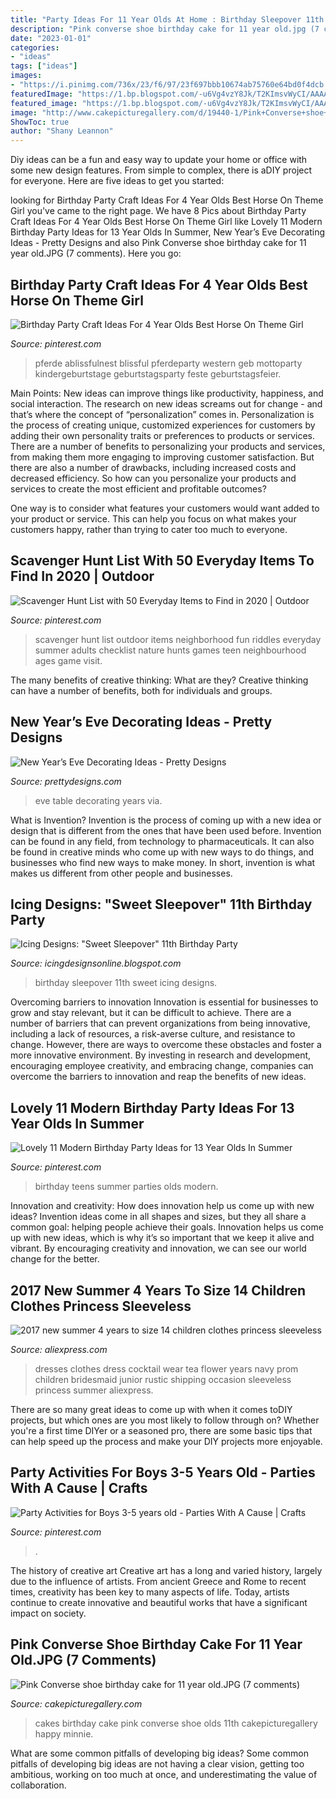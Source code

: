 ```yaml
---
title: "Party Ideas For 11 Year Olds At Home : Birthday Sleepover 11th Sweet Icing Designs"
description: "Pink converse shoe birthday cake for 11 year old.jpg (7 comments)"
date: "2023-01-01"
categories:
- "ideas"
tags: ["ideas"]
images:
- "https://i.pinimg.com/736x/23/f6/97/23f697bbb10674ab75760e64bd0f4dcb.jpg"
featuredImage: "https://1.bp.blogspot.com/-u6Vg4vzY8Jk/T2KImsvWyCI/AAAAAAAAILs/EEV5gSGvcJU/s1600/bellas%2Bparty%2B126.JPG"
featured_image: "https://1.bp.blogspot.com/-u6Vg4vzY8Jk/T2KImsvWyCI/AAAAAAAAILs/EEV5gSGvcJU/s1600/bellas%2Bparty%2B126.JPG"
image: "http://www.cakepicturegallery.com/d/19440-1/Pink+Converse+shoe+birthday+cake+for+11+year+old.JPG"
ShowToc: true
author: "Shany Leannon"
---
```



Diy ideas can be a fun and easy way to update your home or office with some new design features. From simple to complex, there is aDIY project for everyone. Here are five ideas to get you started: 

	

		
looking for Birthday Party Craft Ideas For 4 Year Olds Best Horse On Theme Girl you've came to the right page. We have 8 Pics about Birthday Party Craft Ideas For 4 Year Olds Best Horse On Theme Girl like Lovely 11 Modern Birthday Party Ideas for 13 Year Olds In Summer, New Year’s Eve Decorating Ideas - Pretty Designs and also Pink Converse shoe birthday cake for 11 year old.JPG (7 comments). Here you go:
		
    
## Birthday Party Craft Ideas For 4 Year Olds Best Horse On Theme Girl

<img loading=lazy src="https://i.pinimg.com/736x/6c/0f/c8/6c0fc807a80657e6fa626dc708607993.jpg" onerror="this.onerror=null;this.src='https://tse3.mm.bing.net/th?id=OIP.EG7iNccogb2Dy4-swIN5zQHaLH&amp;pid=15.1';" alt="Birthday Party Craft Ideas For 4 Year Olds Best Horse On Theme Girl">

_Source: pinterest.com_

>pferde ablissfulnest blissful pferdeparty western geb mottoparty kindergeburtstage geburtstagsparty feste geburtstagsfeier. 

	

Main Points: New ideas can improve things like productivity, happiness, and social interaction.
The research on new ideas screams out for change - and that’s where the concept of “personalization” comes in. Personalization is the process of creating unique, customized experiences for customers by adding their own personality traits or preferences to products or services.
There are a number of benefits to personalizing your products and services, from making them more engaging to improving customer satisfaction. But there are also a number of drawbacks, including increased costs and decreased efficiency. So how can you personalize your products and services to create the most efficient and profitable outcomes?

One way is to consider what features your customers would want added to your product or service. This can help you focus on what makes your customers happy, rather than trying to cater too much to everyone.

    
## Scavenger Hunt List With 50 Everyday Items To Find In 2020 | Outdoor

<img loading=lazy src="https://i.pinimg.com/736x/30/d7/48/30d74806d60dd35938d2e74d9f444703.jpg" onerror="this.onerror=null;this.src='https://tse1.mm.bing.net/th?id=OIP.ZUaX1DimtpcxYBGoLQJNHgHaK6&amp;pid=15.1';" alt="Scavenger Hunt List with 50 Everyday Items to Find in 2020 | Outdoor">

_Source: pinterest.com_

>scavenger hunt list outdoor items neighborhood fun riddles everyday summer adults checklist nature hunts games teen neighbourhood ages game visit. 

	

The many benefits of creative thinking: What are they?
Creative thinking can have a number of benefits, both for individuals and groups.

    
## New Year’s Eve Decorating Ideas - Pretty Designs

<img loading=lazy src="http://www.prettydesigns.com/wp-content/uploads/2014/12/New-Year-Eve-Table.jpg" onerror="this.onerror=null;this.src='https://tse1.mm.bing.net/th?id=OIP.sdU3deWNeWCc_uMYRI6k1QHaK7&amp;pid=15.1';" alt="New Year’s Eve Decorating Ideas - Pretty Designs">

_Source: prettydesigns.com_

>eve table decorating years via. 

	

What is Invention?
Invention is the process of coming up with a new idea or design that is different from the ones that have been used before. Invention can be found in any field, from technology to pharmaceuticals. It can also be found in creative minds who come up with new ways to do things, and businesses who find new ways to make money. In short, invention is what makes us different from other people and businesses.

    
## Icing Designs: &quot;Sweet Sleepover&quot; 11th Birthday Party

<img loading=lazy src="https://1.bp.blogspot.com/-u6Vg4vzY8Jk/T2KImsvWyCI/AAAAAAAAILs/EEV5gSGvcJU/s1600/bellas%2Bparty%2B126.JPG" onerror="this.onerror=null;this.src='https://tse2.mm.bing.net/th?id=OIP.CUU94fZKQjLF_Je4IKPn9QHaLG&amp;pid=15.1';" alt="Icing Designs: &quot;Sweet Sleepover&quot; 11th Birthday Party">

_Source: icingdesignsonline.blogspot.com_

>birthday sleepover 11th sweet icing designs. 

	

Overcoming barriers to innovation
Innovation is essential for businesses to grow and stay relevant, but it can be difficult to achieve. There are a number of barriers that can prevent organizations from being innovative, including a lack of resources, a risk-averse culture, and resistance to change.
However, there are ways to overcome these obstacles and foster a more innovative environment. By investing in research and development, encouraging employee creativity, and embracing change, companies can overcome the barriers to innovation and reap the benefits of new ideas.

    
## Lovely 11 Modern Birthday Party Ideas For 13 Year Olds In Summer

<img loading=lazy src="https://i.pinimg.com/736x/08/43/b4/0843b40822abc1eaf94621e3a0cfb327.jpg" onerror="this.onerror=null;this.src='https://tse2.mm.bing.net/th?id=OIP.Geht_HPBHxNbdGdiSzMGrQHaJL&amp;pid=15.1';" alt="Lovely 11 Modern Birthday Party Ideas for 13 Year Olds In Summer">

_Source: pinterest.com_

>birthday teens summer parties olds modern. 

	

Innovation and creativity: How does innovation help us come up with new ideas?
Invention ideas come in all shapes and sizes, but they all share a common goal: helping people achieve their goals. Innovation helps us come up with new ideas, which is why it’s so important that we keep it alive and vibrant. By encouraging creativity and innovation, we can see our world change for the better.

    
## 2017 New Summer 4 Years To Size 14 Children Clothes Princess Sleeveless

<img loading=lazy src="https://ae01.alicdn.com/kf/HTB1FjCHQFXXXXXIXFXXq6xXFXXXZ/2017-new-summer-4-years-to-size-14-children-clothes-princess-sleeveless-navy-blue-flower-girls.jpg" onerror="this.onerror=null;this.src='https://tse1.mm.bing.net/th?id=OIP.zzB4CpKVbpi9AaMjsJBirAHaJ3&amp;pid=15.1';" alt="2017 new summer 4 years to size 14 children clothes princess sleeveless">

_Source: aliexpress.com_

>dresses clothes dress cocktail wear tea flower years navy prom children bridesmaid junior rustic shipping occasion sleeveless princess summer aliexpress. 

	

There are so many great ideas to come up with when it comes toDIY projects, but which ones are you most likely to follow through on? Whether you're a first time DIYer or a seasoned pro, there are some basic tips that can help speed up the process and make your DIY projects more enjoyable.

    
## Party Activities For Boys 3-5 Years Old - Parties With A Cause | Crafts

<img loading=lazy src="https://i.pinimg.com/736x/23/f6/97/23f697bbb10674ab75760e64bd0f4dcb.jpg" onerror="this.onerror=null;this.src='https://tse3.mm.bing.net/th?id=OIP.IgHXCYlDyL88kq1kpyR76wHaOK&amp;pid=15.1';" alt="Party Activities for Boys 3-5 years old - Parties With A Cause | Crafts">

_Source: pinterest.com_

>. 

	

The history of creative art
Creative art has a long and varied history, largely due to the influence of artists. From ancient Greece and Rome to recent times, creativity has been key to many aspects of life. Today, artists continue to create innovative and beautiful works that have a significant impact on society.

    
## Pink Converse Shoe Birthday Cake For 11 Year Old.JPG (7 Comments)

<img loading=lazy src="http://www.cakepicturegallery.com/d/19440-1/Pink+Converse+shoe+birthday+cake+for+11+year+old.JPG" onerror="this.onerror=null;this.src='https://tse4.mm.bing.net/th?id=OIP.2KtH2w-PYp8_YjRDfVS4dAHaJ5&amp;pid=15.1';" alt="Pink Converse shoe birthday cake for 11 year old.JPG (7 comments)">

_Source: cakepicturegallery.com_

>cakes birthday cake pink converse shoe olds 11th cakepicturegallery happy minnie. 

	

What are some common pitfalls of developing big ideas?
Some common pitfalls of developing big ideas are not having a clear vision, getting too ambitious, working on too much at once, and underestimating the value of collaboration.

